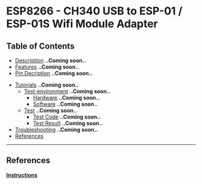 # ESP8266 - CH340 USB to ESP-01 / ESP-01S Wifi Module Adapter

## Table of Contents

-   [Description](#description) **..Coming soon..**
-   [Features](#features) **..Coming soon..**
-   [Pin Decription](#pin-description) **..Coming soon..**
<!-- -   [Schematic](#schematic) **..Coming soon..** -->
-   [Tutorials](#tutorials) **..Coming soon..**
    -   [Test-environment](#test-environment) **..Coming soon..**
        -   [Hardware](#hardware) **..Coming soon..**
        -   [Software](#software) **..Coming soon..**
    -   [Test](#test) **..Coming soon..**
        -   [Test Code](#test-code) **..Coming soon..**
        -   [Test Result](#test-result) **..Coming soon..**
-   [Troubleshooting](#troubleshooting) **..Coming soon..**
-   [References](#references)

---

## References

**[Instructions](https://bit.ly/ES0201-ESP01-Adapter)**
